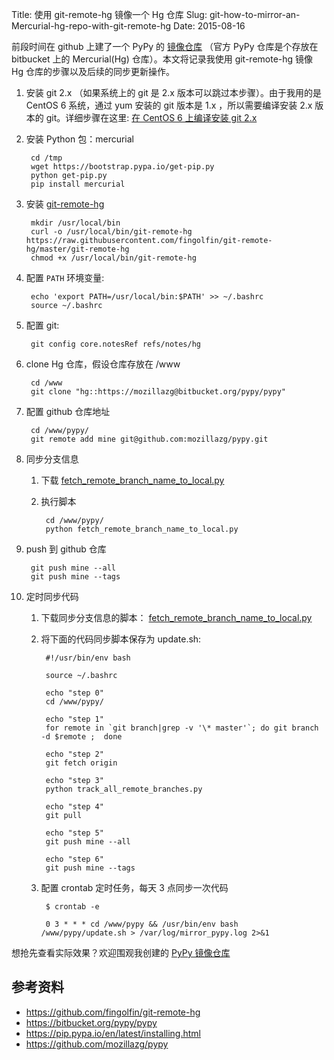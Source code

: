 Title: 使用 git-remote-hg 镜像一个 Hg 仓库
Slug: git-how-to-mirror-an-Mercurial-hg-repo-with-git-remote-hg
Date: 2015-08-16

前段时间在 github 上建了一个 PyPy 的 [镜像仓库](https://github.com/mozillazg/pypy) （官方 PyPy 仓库是个存放在  bitbucket 上的 Mercurial(Hg) 仓库）。本文将记录我使用 git-remote-hg 镜像 Hg 仓库的步骤以及后续的同步更新操作。

1. 安装 git 2.x （如果系统上的 git 是 2.x 版本可以跳过本步骤）。由于我用的是 CentOS 6 系统，通过 yum 安装的 git 版本是 1.x ，所以需要编译安装 2.x 版本的 git。详细步骤在这里: [在 CentOS 6 上编译安装 git 2.x](http://mozillazg.com/2015/08/install-git-2-on-centos-6.html)

2. 安装 Python 包：mercurial

        cd /tmp
        wget https://bootstrap.pypa.io/get-pip.py
        python get-pip.py
        pip install mercurial

3. 安装 [git-remote-hg](https://github.com/fingolfin/git-remote-hg)

        mkdir /usr/local/bin
        curl -o /usr/local/bin/git-remote-hg https://raw.githubusercontent.com/fingolfin/git-remote-hg/master/git-remote-hg
        chmod +x /usr/local/bin/git-remote-hg

4. 配置 `PATH` 环境变量:

        echo 'export PATH=/usr/local/bin:$PATH' >> ~/.bashrc
        source ~/.bashrc

5. 配置 git:

        git config core.notesRef refs/notes/hg

6. clone Hg 仓库，假设仓库存放在 /www

        cd /www
        git clone "hg::https://mozillazg@bitbucket.org/pypy/pypy"

7. 配置 github 仓库地址

        cd /www/pypy/
        git remote add mine git@github.com:mozillazg/pypy.git

8. 同步分支信息

    1. 下载 [fetch_remote_branch_name_to_local.py](https://github.com/mozillazg/snippets/blob/master/git/track_all_remote_branches.py)
    2. 执行脚本
    
            cd /www/pypy/
            python fetch_remote_branch_name_to_local.py

9. push 到 github 仓库

        git push mine --all
        git push mine --tags

10. 定时同步代码

    1. 下载同步分支信息的脚本： [fetch_remote_branch_name_to_local.py](https://github.com/mozillazg/snippets/blob/master/git/track_all_remote_branches.py)
    2. 将下面的代码同步脚本保存为 update.sh:

            #!/usr/bin/env bash

            source ~/.bashrc

            echo "step 0"
            cd /www/pypy/

            echo "step 1"
            for remote in `git branch|grep -v '\* master'`; do git branch -d $remote ;  done

            echo "step 2"
            git fetch origin

            echo "step 3"
            python track_all_remote_branches.py

            echo "step 4"
            git pull

            echo "step 5"
            git push mine --all

            echo "step 6"
            git push mine --tags
   
    3. 配置 crontab 定时任务，每天 3 点同步一次代码

            $ crontab -e

            0 3 * * * cd /www/pypy && /usr/bin/env bash /www/pypy/update.sh > /var/log/mirror_pypy.log 2>&1


想抢先查看实际效果？欢迎围观我创建的 [PyPy 镜像仓库](https://github.com/mozillazg/pypy)


## 参考资料

* https://github.com/fingolfin/git-remote-hg
* https://bitbucket.org/pypy/pypy
* https://pip.pypa.io/en/latest/installing.html
* https://github.com/mozillazg/pypy